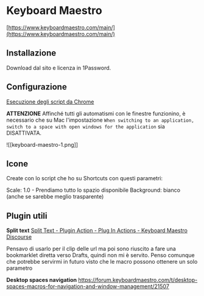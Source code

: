 # Keyboard Maestro
[https://www.keyboardmaestro.com/main/](https://www.keyboardmaestro.com/main/)

## Installazione
Download dal sito e licenza in 1Password.

## Configurazione

[Esecuzione degli script da Chrome](https://forum.keyboardmaestro.com/t/announcement-google-chrome-68-disables-km-access-how-to-fix/10969)

**ATTENZIONE**
Affinché tutti gli automatismi con le finestre funzionino, è necessario che su Mac l'impostazione 
`When switching to an application, switch to a space with open windows for the application` sia DISATTIVATA.

![[keyboard-maestro-1.png]]

## Icone
Create con lo script che ho su Shortcuts con questi parametri:

Scale: 1.0 - Prendiamo tutto lo spazio disponibile
Background: bianco (anche se sarebbe meglio trasparente)

## Plugin utili

**Split text**
[Split Text - Plugin Action - Plug In Actions - Keyboard Maestro Discourse](https://forum.keyboardmaestro.com/t/split-text-plugin-action/2595/3)

Pensavo di usarlo per il clip delle url ma poi sono riuscito a fare una bookmarklet diretta verso Drafts, quindi non mi è servito.
Penso comunque che potrebbe servirmi in futuro visto che le macro possono ottenere un solo parametro

**Desktop spaces navigation**
https://forum.keyboardmaestro.com/t/desktop-spaces-macros-for-navigation-and-window-management/21507